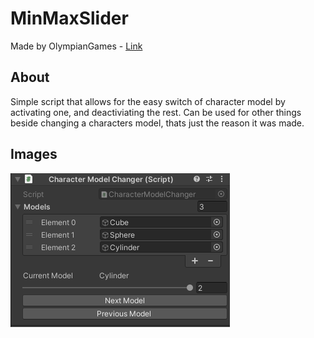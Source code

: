 # MinMaxSlider

Made by OlympianGames - [Link](https://github.com/OlympianGames/UnityResources/tree/main/UnityScripts)



## About

Simple script that allows for the easy switch of character model by activating one, and deactiviating the rest. Can be used for other things beside changing a characters model, thats just the reason it was made.

## Images
![e](./charactermodelchangerexample.png)



